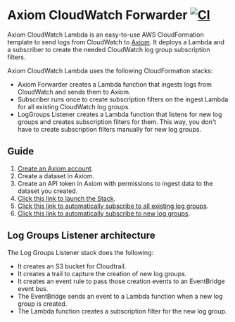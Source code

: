 # Axiom CloudWatch Forwarder [![CI](https://github.com/axiomhq/axiom-cloudwatch-forwarder/actions/workflows/ci.yaml/badge.svg)](https://github.com/axiomhq/axiom-cloudwatch-forwarder/actions/workflows/ci.yaml)

Axiom CloudWatch Lambda is an easy-to-use AWS CloudFormation template to send logs from CloudWatch to [Axiom](https://axiom.co). It deploys a Lambda and a subscriber to create the needed CloudWatch log group subscription filters.

Axiom CloudWatch Lambda uses the following CloudFormation stacks:

- Axiom Forwarder creates a Lambda function that ingests logs from CloudWatch and sends them to Axiom.
- Subscriber runs once to create subscription filters on the ingest Lambda for all existing CloudWatch log groups.
- LogGroups Listener creates a Lambda function that listens for new log groups and creates subscription filters for them. This way, you don't have to create subscription filters manually for new log groups.

## Guide

1. [Create an Axiom account](https://app.axiom.co).
2. Create a dataset in Axiom.
3. Create an API token in Axiom with permissions to ingest data to the dataset you created.
4. [Click this link to launch the Stack](https://console.aws.amazon.com/cloudformation/home?#/stacks/new?stackName=axiom-cloudwatch-forwarder&templateURL=https://axiom-cloudformation.s3.amazonaws.com/stacks/axiom-cloudwatch-forwarder-cloudformation-stack.yaml).
5. [Click this link to automatically subscribe to all existing log groups](https://console.aws.amazon.com/cloudformation/home?#/stacks/new?stackName=axiom-cloudwatch-subscriber&templateURL=https://axiom-cloudformation.s3.amazonaws.com/stacks/axiom-cloudwatch-subscriber-cloudformation-stack.yaml).
6. [Click this link to automatically subscribe to new log groups](https://console.aws.amazon.com/cloudformation/home?#/stacks/new?stackName=axiom-cloudwatch-log-groups-listener&templateURL=https://axiom-cloudformation.s3.amazonaws.com/stacks/axiom-cloudwatch-log-groups-listener-cloudformation-stack.yaml).

## Log Groups Listener architecture

The Log Groups Listener stack does the following:

- It creates an S3 bucket for Cloudtrail.
- It creates a trail to capture the creation of new log groups.
- It creates an event rule to pass those creation events to an EventBridge event bus.
- The EventBridge sends an event to a Lambda function when a new log group is created.
- The Lambda function creates a subscription filter for the new log group.